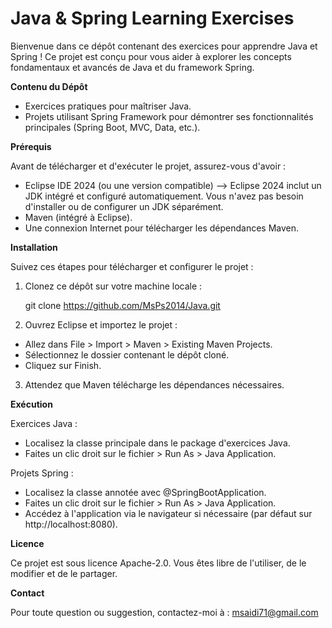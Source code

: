 # Java & Spring Learning Exercises

Bienvenue dans ce dépôt contenant des exercices pour apprendre Java et Spring ! Ce projet est conçu pour vous aider à explorer les concepts fondamentaux et avancés de Java et du framework Spring.

**Contenu du Dépôt**

- Exercices pratiques pour maîtriser Java.
- Projets utilisant Spring Framework pour démontrer ses fonctionnalités principales (Spring Boot, MVC, Data, etc.).

**Prérequis** 

Avant de télécharger et d'exécuter le projet, assurez-vous d'avoir :
- Eclipse IDE 2024 (ou une version compatible) --> Eclipse 2024 inclut un JDK intégré et configuré automatiquement. Vous n'avez pas besoin d'installer ou de configurer un JDK séparément.
- Maven (intégré à Eclipse).
- Une connexion Internet pour télécharger les dépendances Maven.

**Installation**

Suivez ces étapes pour télécharger et configurer le projet :

1. Clonez ce dépôt sur votre machine locale :

    git clone https://github.com/MsPs2014/Java.git

2. Ouvrez Eclipse et importez le projet :
- Allez dans File > Import > Maven > Existing Maven Projects.
- Sélectionnez le dossier contenant le dépôt cloné.
- Cliquez sur Finish.

3. Attendez que Maven télécharge les dépendances nécessaires.

**Exécution**

Exercices Java :
- Localisez la classe principale dans le package d'exercices Java.
- Faites un clic droit sur le fichier > Run As > Java Application.

Projets Spring :
- Localisez la classe annotée avec @SpringBootApplication.
- Faites un clic droit sur le fichier > Run As > Java Application.
- Accédez à l'application via le navigateur si nécessaire (par défaut sur http://localhost:8080).

**Licence**

Ce projet est sous licence Apache-2.0. Vous êtes libre de l'utiliser, de le modifier et de le partager.

**Contact**

Pour toute question ou suggestion, contactez-moi à : msaidi71@gmail.com

